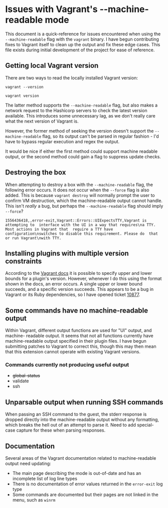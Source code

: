 # Issues with Vagrant's --machine-readable mode

This document is a quick-reference for issues encountered when using the
`--machine-readable` flag with the `vagrant` binary. I have begun contributing fixes
to Vagrant itself to clean up the output and fix these edge cases. This file exists 
during initial development of the project for ease of reference.

## Getting local Vagrant version

There are two ways to read the locally installed Vagrant version:

`vagrant --version`

`vagrant version`

The latter method supports the `--machine-readable` flag, but also makes a network
request to the Hashicorp servers to check the latest version available. This
introduces some unnecessary lag, as we don't really care what the next version of
Vagrant is.

However, the former method of seeking the version doesn't support the 
`--machine-readable` flag, so its output can't be parsed in regular fashion - I'd
have to bypass regular execution and regex the output.

It would be nice if either the first method could support machine readable output,
or the second method could gain a flag to suppress update checks.

## Destroying the box

When attempting to destroy a box with the `--machine-readable` flag, the following
error occurs. It does not occur when the `--force` flag is also added. This is
because `vagrant destroy` will normally prompt the user to confirm VM destruction,
which the machine-readable output cannot handle. This isn't *really* a bug, but
perhaps the `--machine-readable` flag should imply `--force`?

`1556436418,,error-exit,Vagrant::Errors::UIExpectsTTY,Vagrant is attempting to 
interface with the UI in a way that requires\na TTY. Most actions in Vagrant that 
require a TTY have configuration\nswitches to disable this requirement. Please do 
that or run Vagrant\nwith TTY.`

## Installing plugins with multiple version constraints

According to the 
[Vagrant docs](https://www.vagrantup.com/docs/cli/plugin.html#plugin-version-version)
it is possible to specify upper and lower bounds for a plugin's version. However,
whenever I do this using the format shown in the docs, an error occurs. A single
upper or lower bound succeeds, and a specific version succeeds. This appears to be
a bug in Vagrant or its Ruby dependencies, so I have opened ticket 
[10877](https://github.com/hashicorp/vagrant/issues/10877).

## Some commands have no machine-readable output

Within Vagrant, different output functions are used for "UI" output, and  machine-
readable output. It seems that not all functions currently have machine-readable
output specified in their plugin files. I have begun submitting patches to Vagrant
to correct this, though this may then mean that this extension cannot operate with
existing Vagrant versions.

### Commands currently not producing useful output

* ~~global-status~~
* validate
* ssh

## Unparsable output when running SSH commands

When passing an SSH command to the guest, the stderr response is dropped directly
into the machine-readable output without any formatting, which breaks the hell out
of an attempt to parse it. Need to add special-case capture for these when parsing
responses.

## Documentation

Several areas of the Vagrant documentation related to machine-readable output
need updating:

* The main page describing the mode is out-of-date and has an incomplete list of log line types
* There is no documentation of error values returned in the `error-exit` log type
* Some commands are documented but their pages are not linked in the menu, such as `winrm`